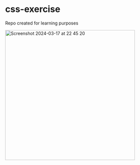 # css-exercise
Repo created for learning purposes


<img width="416" alt="Screenshot 2024-03-17 at 22 45 20" src="https://github.com/Acyony/css-exercise/assets/42450397/ffd86aad-51e6-4907-8c6d-aa014fce9717">
